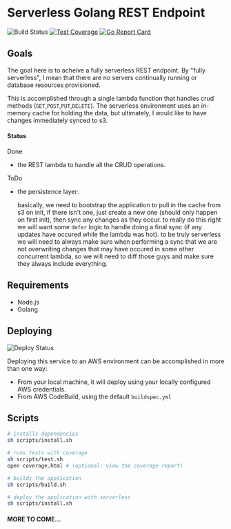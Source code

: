 # Serverless Golang REST Endpoint

![Build Status](https://travis-ci.com/nerney/serverless-rest-golang.svg?branch=master)
[![Test Coverage](https://codecov.io/gh/nerney/serverless-rest-golang/branch/master/graph/badge.svg)](https://codecov.io/gh/nerney/serverless-rest-golang)
[![Go Report Card](https://goreportcard.com/badge/github.com/nerney/serverless-rest-golang)](https://goreportcard.com/report/github.com/nerney/serverless-rest-golang)

## Goals

The goal here is to acheive a fully serverless REST endpoint. By "fully serverless", I mean that there are no servers continually running or database resources provisioned.

This is accomplished through a single lambda function that handles crud methods (`GET`,`POST`,`PUT`,`DELETE`).
The serverless environment uses an in-memory cache for holding the data, but ultimately, I would like to have changes immediately synced to s3.

#### Status

Done

- the REST lambda to handle all the CRUD operations.

ToDo

- the persistence layer:

  basically, we need to bootstrap the application to pull in the cache from s3 on init, if there isn't one, just create a new one (should only happen on first init), then sync any changes as they occur. 
  to really do this right we will want some `defer` logic to handle doing a final sync (if any updates have occured while the lambda was hot). to be truly serverless we will need to always make sure when performing a sync that we are not overwriting changes that may have occured in some other concurrent lambda, so we will need to diff those guys and make sure they always include everything.

## Requirements

- Node.js
- Golang

## Deploying

![Deploy Status](https://codebuild.us-east-1.amazonaws.com/badges?uuid=eyJlbmNyeXB0ZWREYXRhIjoiWXNBSisyeXNlQlh4T2RDc1E4VHZkVW9MOVJJa3d0SzFqa1VEdldmZ2hGSHJJbStRVjZhNWRhaGNJQXgxZ2NVT1RkNWhiNlhBWjgzQ2hkQW9QNy84ZXFFPSIsIml2UGFyYW1ldGVyU3BlYyI6Ik91THkyRFBoMS9UaDYvdUwiLCJtYXRlcmlhbFNldFNlcmlhbCI6MX0%3D&branch=master)

Deploying this service to an AWS environment can be accomplished in more than one way:

* From your local machine, it will deploy using your locally configured AWS credentials.
* From AWS CodeBuild, using the default `buildspec.yml`

## Scripts

```bash
# installs dependencies
sh scripts/install.sh

# runs tests with coverage
sh scripts/test.sh
open coverage.html # (optional: view the coverage report)

# builds the application
sh scripts/build.sh

# deploy the application with serverless
sh scripts/install.sh

```

#### MORE TO COME...